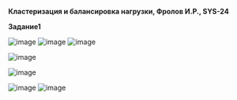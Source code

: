 **Кластеризация и балансировка нагрузки, Фролов И.Р., SYS-24**

**Задание1**


![image](https://github.com/beast86m/Claster_Balancing/assets/47268167/6c50f12f-0b63-4a9c-a90b-1590e8184e31)
![image](https://github.com/beast86m/Claster_Balancing/assets/47268167/5cf703bf-3ce4-4a2c-8505-388ef1a0626e)
![image](https://github.com/beast86m/Claster_Balancing/assets/47268167/79cc7ab5-6927-43e1-8ebe-10d8613b4795)

![image](https://github.com/beast86m/Claster_Balancing/assets/47268167/7006a89b-9ea1-4a1b-9de1-1c1c51a4f335)

![image](https://github.com/beast86m/Claster_Balancing/assets/47268167/966a2e08-5904-4a48-861b-8f8091580848)

![image](https://github.com/beast86m/Claster_Balancing/assets/47268167/b75e6c34-4b24-45d1-b7ae-c781958fbc76)
![image](https://github.com/beast86m/Claster_Balancing/assets/47268167/605eee15-19ac-4efb-9574-9f77058f1a82)









